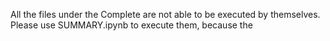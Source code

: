 All the files under the Complete are not able to be executed by themselves. Please use SUMMARY.ipynb to execute them, because the